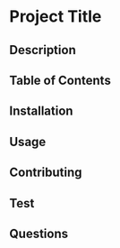 # Project Title

## Description






## Table of Contents


## Installation


## Usage


## Contributing


## Test


## Questions


